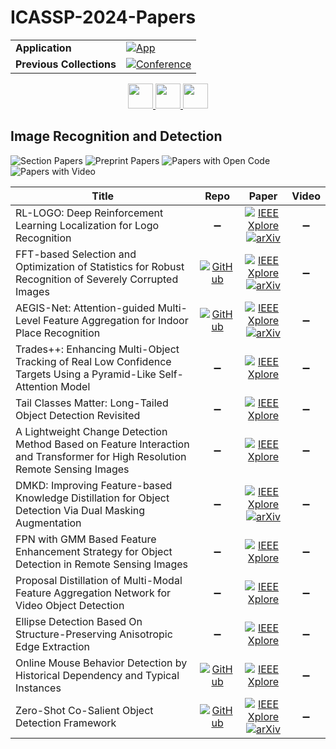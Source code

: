 # ICASSP-2024-Papers

<table>
    <tr>
        <td><strong>Application</strong></td>
        <td>
            <a href="https://huggingface.co/spaces/DmitryRyumin/NewEraAI-Papers" style="float:left;">
                <img src="https://img.shields.io/badge/🤗-NewEraAI--Papers-FFD21F.svg" alt="App" />
            </a>
        </td>
    </tr>
    <tr>
        <td><strong>Previous Collections</strong></td>
        <td>
            <a href="https://github.com/DmitryRyumin/ICASSP-2023-24-Papers/blob/main/README_2023.md">
                <img src="http://img.shields.io/badge/ICASSP-2023-0073AE.svg" alt="Conference">
            </a>
        </td>
    </tr>
</table>

<div align="center">
    <a href="https://github.com/DmitryRyumin/ICASSP-2023-24-Papers/blob/main/sections/2024/main/SLP-P21.md">
        <img src="https://cdn.jsdelivr.net/gh/DmitryRyumin/NewEraAI-Papers@main/images/left.svg" width="40" alt="" />
    </a>
    <a href="https://github.com/DmitryRyumin/ICASSP-2023-24-Papers/">
        <img src="https://cdn.jsdelivr.net/gh/DmitryRyumin/NewEraAI-Papers@main/images/home.svg" width="40" alt="" />
    </a>
    <a href="https://github.com/DmitryRyumin/ICASSP-2023-24-Papers/blob/main/sections/2024/main/SPTM-P7.md">
        <img src="https://cdn.jsdelivr.net/gh/DmitryRyumin/NewEraAI-Papers@main/images/right.svg" width="40" alt="" />
    </a>
</div>


## Image Recognition and Detection

![Section Papers](https://img.shields.io/badge/Section%20Papers-12-42BA16) ![Preprint Papers](https://img.shields.io/badge/Preprint%20Papers-5-b31b1b) ![Papers with Open Code](https://img.shields.io/badge/Papers%20with%20Open%20Code-4-1D7FBF) ![Papers with Video](https://img.shields.io/badge/Papers%20with%20Video-0-FF0000)

| **Title** | **Repo** | **Paper** | **Video** |
|-----------|:--------:|:---------:|:---------:|
| RL-LOGO: Deep Reinforcement Learning Localization for Logo Recognition | :heavy_minus_sign: | [![IEEE Xplore](https://img.shields.io/badge/IEEE-10447388-E4A42C.svg)](https://ieeexplore.ieee.org/document/10447388) <br/> [![arXiv](https://img.shields.io/badge/arXiv-2312.16792-b31b1b.svg)](https://arxiv.org/abs/2312.16792) | :heavy_minus_sign: |
| FFT-based Selection and Optimization of Statistics for Robust Recognition of Severely Corrupted Images | [![GitHub](https://img.shields.io/github/stars/SamsungLabs/FROST?style=flat)](https://github.com/SamsungLabs/FROST) | [![IEEE Xplore](https://img.shields.io/badge/IEEE-10447639-E4A42C.svg)](https://ieeexplore.ieee.org/document/10447639) <br/> [![arXiv](https://img.shields.io/badge/arXiv-2403.14335-b31b1b.svg)](https://arxiv.org/abs/2403.14335) | :heavy_minus_sign: |
| AEGIS-Net: Attention-guided Multi-Level Feature Aggregation for Indoor Place Recognition | [![GitHub](https://img.shields.io/github/stars/YuhangMing/AEGIS-Net?style=flat)](https://github.com/YuhangMing/AEGIS-Net) | [![IEEE Xplore](https://img.shields.io/badge/IEEE-10447578-E4A42C.svg)](https://ieeexplore.ieee.org/document/10447578) <br/> [![arXiv](https://img.shields.io/badge/arXiv-2312.09538-b31b1b.svg)](https://arxiv.org/abs/2312.09538) | :heavy_minus_sign: |
| Trades++: Enhancing Multi-Object Tracking of Real Low Confidence Targets Using a Pyramid-Like Self-Attention Model | :heavy_minus_sign: | [![IEEE Xplore](https://img.shields.io/badge/IEEE-10446257-E4A42C.svg)](https://ieeexplore.ieee.org/document/10446257) | :heavy_minus_sign: |
| Tail Classes Matter: Long-Tailed Object Detection Revisited | :heavy_minus_sign: | [![IEEE Xplore](https://img.shields.io/badge/IEEE-10446683-E4A42C.svg)](https://ieeexplore.ieee.org/document/10446683) | :heavy_minus_sign: |
| A Lightweight Change Detection Method Based on Feature Interaction and Transformer for High Resolution Remote Sensing Images | :heavy_minus_sign: | [![IEEE Xplore](https://img.shields.io/badge/IEEE-10447933-E4A42C.svg)](https://ieeexplore.ieee.org/document/10447933) | :heavy_minus_sign: |
| DMKD: Improving Feature-based Knowledge Distillation for Object Detection Via Dual Masking Augmentation | :heavy_minus_sign: | [![IEEE Xplore](https://img.shields.io/badge/IEEE-10446978-E4A42C.svg)](https://ieeexplore.ieee.org/document/10446978) <br/> [![arXiv](https://img.shields.io/badge/arXiv-2309.02719-b31b1b.svg)](http://arxiv.org/abs/2309.02719) | :heavy_minus_sign: |
| FPN with GMM Based Feature Enhancement Strategy for Object Detection in Remote Sensing Images | :heavy_minus_sign: | [![IEEE Xplore](https://img.shields.io/badge/IEEE-10448501-E4A42C.svg)](https://ieeexplore.ieee.org/document/10448501) | :heavy_minus_sign: |
| Proposal Distillation of Multi-Modal Feature Aggregation Network for Video Object Detection | :heavy_minus_sign: | [![IEEE Xplore](https://img.shields.io/badge/IEEE-10447826-E4A42C.svg)](https://ieeexplore.ieee.org/document/10447826) | :heavy_minus_sign: |
| Ellipse Detection Based On Structure-Preserving Anisotropic Edge Extraction | :heavy_minus_sign: | [![IEEE Xplore](https://img.shields.io/badge/IEEE-10447317-E4A42C.svg)](https://ieeexplore.ieee.org/document/10447317) | :heavy_minus_sign: |
| Online Mouse Behavior Detection by Historical Dependency and Typical Instances | [![GitHub](https://img.shields.io/github/stars/Seabook-Y/OMBD?style=flat)](https://github.com/Seabook-Y/OMBD) | [![IEEE Xplore](https://img.shields.io/badge/IEEE-10447358-E4A42C.svg)](https://ieeexplore.ieee.org/document/10447358) | :heavy_minus_sign: |
| Zero-Shot Co-Salient Object Detection Framework | [![GitHub](https://img.shields.io/github/stars/hkxiao/zs-cosod?style=flat)](https://github.com/hkxiao/zs-cosod) | [![IEEE Xplore](https://img.shields.io/badge/IEEE-10448084-E4A42C.svg)](https://ieeexplore.ieee.org/document/10448084) <br/> [![arXiv](https://img.shields.io/badge/arXiv-2309.05499-b31b1b.svg)](https://arxiv.org/abs/2309.05499) | :heavy_minus_sign: |
